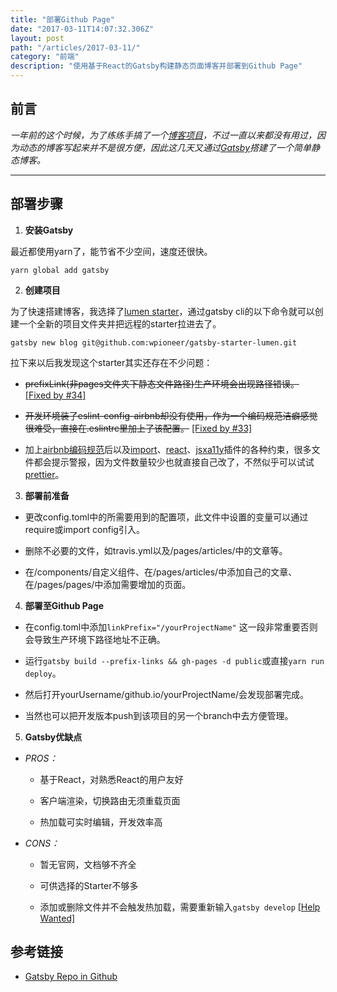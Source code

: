 ```yaml
---
title: "部署Github Page"
date: "2017-03-11T14:07:32.306Z"
layout: post
path: "/articles/2017-03-11/"
category: "前端"
description: "使用基于React的Gatsby构建静态页面博客并部署到Github Page"
---
```


## 前言

*一年前的这个时候，为了练练手搞了一个[博客项目](https://github.com/ShinyLeee/shinyBlog)，不过一直以来都没有用过，因为动态的博客写起来并不是很方便，因此这几天又通过[Gatsby](https://github.com/gatsbyjs/gatsby)搭建了一个简单静态博客。*

---

## 部署步骤

1. **安装Gatsby**

最近都使用yarn了，能节省不少空间，速度还很快。

`yarn global add gatsby`

2. **创建项目**

为了快速搭建博客，我选择了[lumen starter](https://github.com/wpioneer/gatsby-starter-lumen)，通过gatsby cli的以下命令就可以创建一个全新的项目文件夹并把远程的starter拉进去了。

`gatsby new blog git@github.com:wpioneer/gatsby-starter-lumen.git`

拉下来以后我发现这个starter其实还存在不少问题：

- ~~prefixLink(非pages文件夹下静态文件路径)生产环境会出现路径错误。~~ [[Fixed by #34]](https://github.com/wpioneer/gatsby-starter-lumen/pull/34)

- ~~开发环境装了eslint-config-airbnb却没有使用，作为一个编码规范洁癖感觉很难受，直接在.eslintrc里加上了该配置。~~ [[Fixed by #33]](https://github.com/wpioneer/gatsby-starter-lumen/pull/33)

- 加上[airbnb编码规范](https://github.com/airbnb/javascript)后以及[import](https://github.com/benmosher/eslint-plugin-import)、[react](https://github.com/yannickcr/eslint-plugin-react)、[jsxa11y](https://github.com/evcohen/eslint-plugin-jsx-a11y)插件的各种约束，很多文件都会提示警报，因为文件数量较少也就直接自己改了，不然似乎可以试试[prettier](https://github.com/prettier/prettier)。

3. **部署前准备**

- 更改config.toml中的所需要用到的配置项，此文件中设置的变量可以通过require或import config引入。

- 删除不必要的文件，如travis.yml以及/pages/articles/中的文章等。

- 在/components/自定义组件、在/pages/articles/中添加自己的文章、在/pages/pages/中添加需要增加的页面。

4. **部署至Github Page**

- 在config.toml中添加`linkPrefix="/yourProjectName"`
这一段非常重要否则会导致生产环境下路径地址不正确。

- 运行`gatsby build --prefix-links && gh-pages -d public`或直接`yarn run deploy`。

- 然后打开yourUsername/github.io/yourProjectName/会发现部署完成。

- 当然也可以把开发版本push到该项目的另一个branch中去方便管理。

5. **Gatsby优缺点**

- *PROS：*

  - 基于React，对熟悉React的用户友好

  - 客户端渲染，切换路由无须重载页面

  - 热加载可实时编辑，开发效率高

- *CONS：*

  - 暂无官网，文档够不齐全

  - 可供选择的Starter不够多

  - 添加或删除文件并不会触发热加载，需要重新输入`gatsby develop` [[Help Wanted]](https://github.com/webpack/webpack/issues/1162)

## 参考链接

- [Gatsby Repo in Github](https://github.com/gatsbyjs/gatsby)

